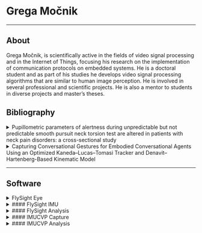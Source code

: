 # Grega Močnik
------------
## About 
Grega Močnik, is scientifically active in the fields of video signal processing and in the Internet of Things, focusing his research on the implementation of communication protocols on embedded systems. He is a doctoral student and as part of his studies he develops video signal processing algorithms that are similar to human image perception. He is involved in several professional and scientific projects. He is also a mentor to students in diverse projects and master’s theses.

## Bibliography
<details>
<summary> Pupillometric parameters of alertness during unpredictable but not predictable smooth pursuit neck torsion test are altered in patients with neck pain disorders: a cross-sectional study </summary>

#### *Pupillometric parameters of alertness during unpredictable but not predictable smooth pursuit neck torsion test are altered in patients with neck pain disorders: a cross-sectional study*
#### Abstract 
> Despite commonly investigated predictable smooth-pursuit neck-torsion tasks (SPNT) in neck pain patients, unpredictable conditions have been seldom investigated but are indicative of preserved oculomotor functions during neck torsion. Although not previously studied, some speculations about compensatory cognitive mechanisms such as increased phasic alertness during unpredictable tasks were suggested. The aim of this study was to investigate eye movement accuracy and pupillometric responses during predictable and unpredictable SPNT test in neck pain patients and asymptomatic controls. Eye movements (gain and SPNT-difference) and pupillometry indicative of tonic (average and relative pupil diameter) and phasic (index of cognitive activity-ICA) alertness were measured in 28 idiopathic neck pain patients and 30 asymptomatic individuals using infrared video-oculography during predictable and unpredictable SPNT test. Gain in unpredictable SPNT test was lower as compared to predictable tasks and presented with similar levels in neutral and neck torsion positions, but not in the predictable SPNT test. ICA was lower during neutral position in all tasks in patients as compared to control group but increased during neck torsion positions in unpredictable tasks. Relative pupil diameters presented with no differences between the groups or neck positions, but the opposite was observed for average pupil diameter. Higher ICA indicates an increase in phasic alertness in neck pain patients despite no alterations in oculomotor control during SPNT test. This is the first study to indicate cognitive deficits in oculomotor task in neck pain patients. The latter could negatively affect other tasks where additional cognitive resources must be involved.
#### Cite: 
> Majcen Rosker, Z., Mocnik, G., Kristjansson, E. et al. Pupillometric parameters of alertness during unpredictable but not predictable smooth pursuit neck torsion test are altered in patients with neck pain disorders: a cross-sectional study. Exp Brain Res 241, 2069–2079 (2023). https://doi.org/10.1007/s00221-023-06648-z
</details>
<details>
<summary> Capturing Conversational Gestures for Embodied Conversational Agents Using an Optimized Kaneda–Lucas–Tomasi Tracker and Denavit–Hartenberg-Based Kinematic Model</summary>

#### *Capturing Conversational Gestures for Embodied Conversational Agents Using an Optimized Kaneda–Lucas–Tomasi Tracker and Denavit–Hartenberg-Based Kinematic Model*

#### Abstract 
> In order to recreate viable and human-like conversational responses, the artificial entity, i.e., an embodied conversational agent, must express correlated speech (verbal) and gestures (non-verbal) responses in spoken social interaction. Most of the existing frameworks focus on intent planning and behavior planning. The realization, however, is left to a limited set of static 3D representations of conversational expressions. In addition to functional and semantic synchrony between verbal and non-verbal signals, the final believability of the displayed expression is sculpted by the physical realization of non-verbal expressions. A major challenge of most conversational systems capable of reproducing gestures is the diversity in expressiveness. In this paper, we propose a method for capturing gestures automatically from videos and transforming them into 3D representations stored as part of the conversational agent’s repository of motor skills. The main advantage of the proposed method is ensuring the naturalness of the embodied conversational agent’s gestures, which results in a higher quality of human-computer interaction. The method is based on a Kanade–Lucas–Tomasi tracker, a Savitzky–Golay filter, a Denavit–Hartenberg-based kinematic model and the EVA framework. Furthermore, we designed an objective method based on cosine similarity instead of a subjective evaluation of synthesized movement. The proposed method resulted in a 96% similarity.

#### Cite: 
> G. Močnik, Z. Kačič, R. Šafarič, and I. Mlakar, “Capturing Conversational Gestures for Embodied Conversational Agents Using an Optimized Kaneda–Lucas–Tomasi Tracker and Denavit–Hartenberg-Based Kinematic Model,” Sensors, vol. 22, no. 21, p. 8318, Oct. 2022, [doi: 10.3390/s22218318](https://www.mdpi.com/1424-8220/22/21/8318)
</details>

---




## Software
<details>
  <summary> 
    FlySight Eye
    </summary>

  #### English: 
FlySight Eye is software designed for capturing data from eye trackers, intended for use in medical environments to monitor patients. The software allows for easy management of patient data by capturing and organizing information needed for analyses and studies.

Key Features:

Data Capture from Eye Trackers:
FlySight Eye enables connection to advanced eye trackers and captures precise data on eye movements and other related metrics.
Supported trackers: Pupil and Tobii, which provide real-time accurate eye tracking.
Patient Management:
The software offers an interface for easily adding and editing patient data. The data includes:
Patient ID
Gender
Age
Additional details such as contact information, medical history, etc.
The data management is tailored for quick and accurate patient overviews, improving workflow in medical settings.
Eye Tracker Connection and Calibration:
Users can easily connect to Pupil and Tobii eye trackers.
The software includes control features for calibration and diagnostics of the trackers, ensuring accuracy in data capture.
Data Capture:
The software captures various types of data, including:
HD resolution video views that provide a visual overview of the patient's field of view during tracking.
Raw accelerometer and gyroscope data on head movements, which help understand movement dynamics during eye tracking.
Pupillometric data capturing pupil width and responsiveness, a key parameter in neurological and ophthalmological analyses.
FlySight Eye offers a robust and intuitive solution for capturing data from eye trackers, compatible with the most advanced tracking systems.

#### Slovenian:
FlySight Eye je programska oprema za zajem podatkov iz sledilnikov za oči, namenjena uporabi v medicinskih okoljih za spremljanje pacientov. Programska oprema omogoča preprosto upravljanje podatkov pacientov, z zajemom in organizacijo informacij, potrebnih za izvajanje analiz in študij.
Ključne funkcionalnosti:
1.	Zajem podatkov iz sledilnikov za oči:
-	FlySight Eye omogoča povezavo z naprednimi sledilniki za oči in zajema natančne podatke o gibanju oči ter drugih povezanih meritev.
-	Podprti sledilniki: Pupil in Tobii, ki zagotavljata natančno sledenje očem v realnem času.
2.	Upravljanje pacientov:
o	Programska oprema ponuja vmesnik za enostavno dodajanje in urejanje podatkov pacientov. Podatki vključujejo:
	Pacientov ID
	Spol
	Starost
	Dodatne podatke, kot so kontaktne informacije, zgodovina bolezni ipd.
o	Upravljanje podatkov je prilagojeno za hitre in natančne vpoglede v paciente, kar izboljša potek dela v medicinskih okoljih.
3.	Povezava in kalibracija sledilnikov za oči:
o	Uporabnikom omogoča enostavno povezavo s sledilniki za oči Pupil in Tobii.
o	Programska oprema vključuje kontrolne funkcije za kalibracijo in diagnostiko sledilnikov, kar zagotavlja natančnost pri zajemu podatkov.
4.	Zajem podatkov:
o	Programska oprema zajema več vrst podatkov, vključno z:
	Video pogledi v HD resoluciji, ki omogočajo pregled vidnega polja pacienta med sledenjem.
	Pospešek in žiroskopski surovi podatki o gibanju glave, kar pomaga razumeti dinamiko gibanja med sledenjem očem.
	Pupilometrični podatki, ki zajemajo širino in odzivnost zenic, kar je ključni parameter pri nevroloških in oftalmoloških analizah.
FlySight Eye omogoča robustno in intuitivno rešitev za zajemanje podatkov s sledilnikov za oči, združljivo z najnaprednejšimi sistemi sledenja.

  </summary>
</details>

<details>
  <summary> 
    #### FlySight IMU
  </summary>
</details>

<details>
  <summary> 
    #### FlySight Analysis
  </summary>
</details>

<details>
  <summary> 
    #### IMUCVP Capture
  </summary>
</details>

<details>
  <summary> 
    #### IMUCVP Analysis
  </summary>
</details>


